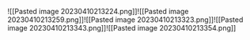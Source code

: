 ![[Pasted image 20230410213224.png]]![[Pasted image 20230410213259.png]]![[Pasted image 20230410213323.png]]![[Pasted image 20230410213343.png]]![[Pasted image 20230410213354.png]]
